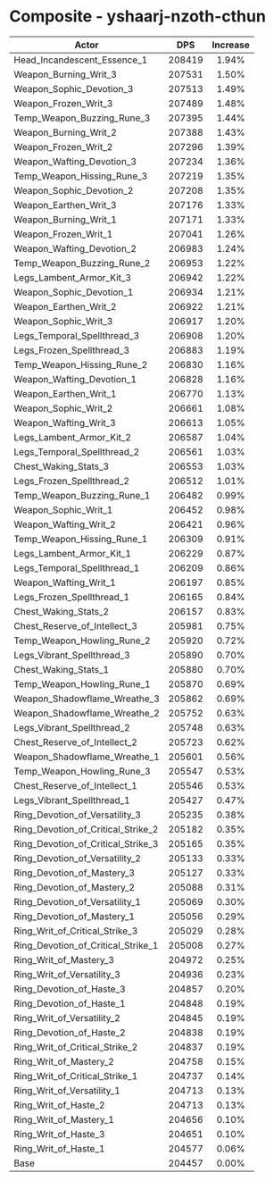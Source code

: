 # Composite - yshaarj-nzoth-cthun
| Actor | DPS | Increase |
|---|:---:|:---:|
|Head_Incandescent_Essence_1|208419|1.94%|
|Weapon_Burning_Writ_3|207531|1.50%|
|Weapon_Sophic_Devotion_3|207513|1.49%|
|Weapon_Frozen_Writ_3|207489|1.48%|
|Temp_Weapon_Buzzing_Rune_3|207395|1.44%|
|Weapon_Burning_Writ_2|207388|1.43%|
|Weapon_Frozen_Writ_2|207296|1.39%|
|Weapon_Wafting_Devotion_3|207234|1.36%|
|Temp_Weapon_Hissing_Rune_3|207219|1.35%|
|Weapon_Sophic_Devotion_2|207208|1.35%|
|Weapon_Earthen_Writ_3|207176|1.33%|
|Weapon_Burning_Writ_1|207171|1.33%|
|Weapon_Frozen_Writ_1|207041|1.26%|
|Weapon_Wafting_Devotion_2|206983|1.24%|
|Temp_Weapon_Buzzing_Rune_2|206953|1.22%|
|Legs_Lambent_Armor_Kit_3|206942|1.22%|
|Weapon_Sophic_Devotion_1|206934|1.21%|
|Weapon_Earthen_Writ_2|206922|1.21%|
|Weapon_Sophic_Writ_3|206917|1.20%|
|Legs_Temporal_Spellthread_3|206908|1.20%|
|Legs_Frozen_Spellthread_3|206883|1.19%|
|Temp_Weapon_Hissing_Rune_2|206830|1.16%|
|Weapon_Wafting_Devotion_1|206828|1.16%|
|Weapon_Earthen_Writ_1|206770|1.13%|
|Weapon_Sophic_Writ_2|206661|1.08%|
|Weapon_Wafting_Writ_3|206613|1.05%|
|Legs_Lambent_Armor_Kit_2|206587|1.04%|
|Legs_Temporal_Spellthread_2|206561|1.03%|
|Chest_Waking_Stats_3|206553|1.03%|
|Legs_Frozen_Spellthread_2|206512|1.01%|
|Temp_Weapon_Buzzing_Rune_1|206482|0.99%|
|Weapon_Sophic_Writ_1|206452|0.98%|
|Weapon_Wafting_Writ_2|206421|0.96%|
|Temp_Weapon_Hissing_Rune_1|206309|0.91%|
|Legs_Lambent_Armor_Kit_1|206229|0.87%|
|Legs_Temporal_Spellthread_1|206209|0.86%|
|Weapon_Wafting_Writ_1|206197|0.85%|
|Legs_Frozen_Spellthread_1|206165|0.84%|
|Chest_Waking_Stats_2|206157|0.83%|
|Chest_Reserve_of_Intellect_3|205981|0.75%|
|Temp_Weapon_Howling_Rune_2|205920|0.72%|
|Legs_Vibrant_Spellthread_3|205890|0.70%|
|Chest_Waking_Stats_1|205880|0.70%|
|Temp_Weapon_Howling_Rune_1|205870|0.69%|
|Weapon_Shadowflame_Wreathe_3|205862|0.69%|
|Weapon_Shadowflame_Wreathe_2|205752|0.63%|
|Legs_Vibrant_Spellthread_2|205748|0.63%|
|Chest_Reserve_of_Intellect_2|205723|0.62%|
|Weapon_Shadowflame_Wreathe_1|205601|0.56%|
|Temp_Weapon_Howling_Rune_3|205547|0.53%|
|Chest_Reserve_of_Intellect_1|205546|0.53%|
|Legs_Vibrant_Spellthread_1|205427|0.47%|
|Ring_Devotion_of_Versatility_3|205235|0.38%|
|Ring_Devotion_of_Critical_Strike_2|205182|0.35%|
|Ring_Devotion_of_Critical_Strike_3|205165|0.35%|
|Ring_Devotion_of_Versatility_2|205133|0.33%|
|Ring_Devotion_of_Mastery_3|205127|0.33%|
|Ring_Devotion_of_Mastery_2|205088|0.31%|
|Ring_Devotion_of_Versatility_1|205069|0.30%|
|Ring_Devotion_of_Mastery_1|205056|0.29%|
|Ring_Writ_of_Critical_Strike_3|205029|0.28%|
|Ring_Devotion_of_Critical_Strike_1|205008|0.27%|
|Ring_Writ_of_Mastery_3|204972|0.25%|
|Ring_Writ_of_Versatility_3|204936|0.23%|
|Ring_Devotion_of_Haste_3|204857|0.20%|
|Ring_Devotion_of_Haste_1|204848|0.19%|
|Ring_Writ_of_Versatility_2|204845|0.19%|
|Ring_Devotion_of_Haste_2|204838|0.19%|
|Ring_Writ_of_Critical_Strike_2|204837|0.19%|
|Ring_Writ_of_Mastery_2|204758|0.15%|
|Ring_Writ_of_Critical_Strike_1|204737|0.14%|
|Ring_Writ_of_Versatility_1|204713|0.13%|
|Ring_Writ_of_Haste_2|204713|0.13%|
|Ring_Writ_of_Mastery_1|204656|0.10%|
|Ring_Writ_of_Haste_3|204651|0.10%|
|Ring_Writ_of_Haste_1|204577|0.06%|
|Base|204457|0.00%|
